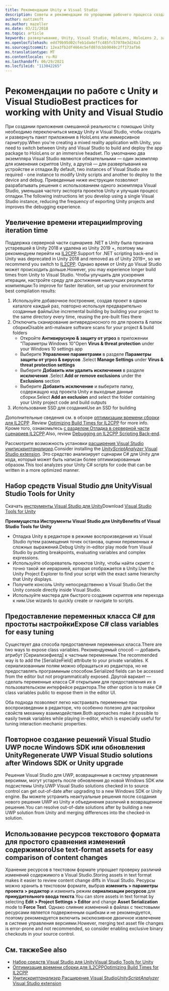```yaml
---
title: Рекомендации Unity и Visual Studio
description: Советы и рекомендации по упрощению рабочего процесса создания приложения смешанной реальности с помощью Unity и Visual Studio.
author: mattzmsft
ms.author: mazeller
ms.date: 03/21/2018
ms.topic: article
keywords: развертывание, Unity, Visual Studio, HoloLens, HoloLens 2, закрепляемая гарнитура, лучшие методики, гарнитура смешанной реальности, гарнитура Windows Mixed Reality, гарнитура виртуальной реальности, UWP, Инструменты Visual Studio, Windows SDK
ms.openlocfilehash: edd79b95d02cfeb1da4effc485fc57078e3d24a3
ms.sourcegitcommit: 12ea3fb2df4664c5efd07dcbb9040c2ff173afb6
ms.translationtype: MT
ms.contentlocale: ru-RU
ms.lasthandoff: 06/29/2021
ms.locfileid: "113042265"
---
```

# <a name="best-practices-for-working-with-unity-and-visual-studio"></a><span data-ttu-id="ecfde-104">Рекомендации по работе с Unity и Visual Studio</span><span class="sxs-lookup"><span data-stu-id="ecfde-104">Best practices for working with Unity and Visual Studio</span></span>

<span data-ttu-id="ecfde-105">При создании приложения смешанной реальности с помощью Unity необходимо переключиться между Unity и Visual Studio, чтобы создать и развернуть пакет приложения в HoloLens или иммерсивное гарнитуру.</span><span class="sxs-lookup"><span data-stu-id="ecfde-105">When you're creating a mixed reality application with Unity, you need to switch between Unity and Visual Studio to build and deploy the app package to HoloLens or an immersive headset.</span></span> <span data-ttu-id="ecfde-106">По умолчанию два экземпляра Visual Studio являются обязательными — один экземпляр для изменения скриптов Unity, а другой — для развертывания на устройстве и отладки.</span><span class="sxs-lookup"><span data-stu-id="ecfde-106">By default, two instances of Visual Studio are required - one instance to modify Unity scripts and another to deploy to the device and debug.</span></span> <span data-ttu-id="ecfde-107">Приведенные ниже инструкции позволяют разрабатывать решения с использованием одного экземпляра Visual Studio, уменьшая частоту экспорта проектов Unity и улучшая процесс отладки.</span><span class="sxs-lookup"><span data-stu-id="ecfde-107">The following instructions let you develop using a single Visual Studio instance, reducing the frequency of exporting Unity projects and improves the debugging experience.</span></span>

## <a name="improving-iteration-time"></a><span data-ttu-id="ecfde-108">Увеличение времени итерации</span><span class="sxs-lookup"><span data-stu-id="ecfde-108">Improving iteration time</span></span>

<span data-ttu-id="ecfde-109">Поддержка серверной части сценариев .NET в Unity была признана устаревшей в Unity 2018 и удалена из Unity 2019 +, поэтому мы рекомендуем перейти на [IL2CPP](https://docs.unity3d.com/Manual/IL2CPP.html).</span><span class="sxs-lookup"><span data-stu-id="ecfde-109">Support for .NET scripting back-end in Unity was deprecated in Unity 2018 and removed as of Unity 2019+, so we recommend you switch to [IL2CPP](https://docs.unity3d.com/Manual/IL2CPP.html).</span></span> <span data-ttu-id="ecfde-110">Однако время от Unity до Visual Studio может происходить дольше.</span><span class="sxs-lookup"><span data-stu-id="ecfde-110">However, you may experience longer build times from Unity to Visual Studio.</span></span> <span data-ttu-id="ecfde-111">Чтобы улучшить для ускорения итерации, настройте среду для достижения наилучших результатов компиляции:</span><span class="sxs-lookup"><span data-stu-id="ecfde-111">To improve for faster iteration, set up your environment for best compilation results:</span></span>

1) <span data-ttu-id="ecfde-112">Используйте добавочное построение, создав проект в одном каталоге каждый раз, повторно используя предварительно созданные файлы</span><span class="sxs-lookup"><span data-stu-id="ecfde-112">Use incremental building by building your project to the same directory every time, reusing the pre-built files there</span></span>
2) <span data-ttu-id="ecfde-113">Отключить сканирование антивредоносного по для проекта & папок сборки</span><span class="sxs-lookup"><span data-stu-id="ecfde-113">Disable anti-malware software scans for your project & build folders</span></span>
   - <span data-ttu-id="ecfde-114">Откройте **Антивирусную & защиту от угроз** в приложении "Параметры Windows 10"</span><span class="sxs-lookup"><span data-stu-id="ecfde-114">Open **Virus & threat protection** under your Windows 10 settings app</span></span>
   - <span data-ttu-id="ecfde-115">Выберите **Управление параметрами** в разделе **Параметры защиты от угроз & вирусов** .</span><span class="sxs-lookup"><span data-stu-id="ecfde-115">Select **Manage Settings** under **Virus & threat protection settings**</span></span>
   - <span data-ttu-id="ecfde-116">Выберите **Добавить или удалить исключения** в разделе **исключения** .</span><span class="sxs-lookup"><span data-stu-id="ecfde-116">Select **Add or remove exclusions** under the **Exclusions** section</span></span>
   - <span data-ttu-id="ecfde-117">Выберите **Добавить исключение** и выберите папку, содержащую код проекта Unity и выходные данные сборки.</span><span class="sxs-lookup"><span data-stu-id="ecfde-117">Select **Add an exclusion** and select the folder containing your Unity project code and build outputs</span></span>
3) <span data-ttu-id="ecfde-118">Использование SSD для создания</span><span class="sxs-lookup"><span data-stu-id="ecfde-118">Use an SSD for building</span></span>

<span data-ttu-id="ecfde-119">Дополнительные сведения см. в обзоре [оптимизации времени сборки для IL2CPP](https://docs.unity3d.com/Manual/IL2CPP-OptimizingBuildTimes.html) .</span><span class="sxs-lookup"><span data-stu-id="ecfde-119">Review [Optimizing Build Times for IL2CPP](https://docs.unity3d.com/Manual/IL2CPP-OptimizingBuildTimes.html) for more info.</span></span> <span data-ttu-id="ecfde-120">Кроме того, ознакомьтесь [с разделом Отладка в серверной части сценариев IL2CPP](https://docs.unity3d.com/Manual/windowsstore-debugging-il2cpp.html).</span><span class="sxs-lookup"><span data-stu-id="ecfde-120">Also, review [Debugging on IL2CPP Scripting Back-end](https://docs.unity3d.com/Manual/windowsstore-debugging-il2cpp.html).</span></span>

<span data-ttu-id="ecfde-121">Рассмотрите возможность установки [расширения Visual Studio *унитискриптанализер*](https://github.com/Microsoft/MixedRealityCompanionKit/tree/master/UnityScriptAnalyzer).</span><span class="sxs-lookup"><span data-stu-id="ecfde-121">Consider installing the [*UnityScriptAnalyzer* Visual Studio extension](https://github.com/Microsoft/MixedRealityCompanionKit/tree/master/UnityScriptAnalyzer).</span></span> <span data-ttu-id="ecfde-122">Это средство анализирует сценарии C# для Unity для кода, который может быть написан более оптимизированным образом.</span><span class="sxs-lookup"><span data-stu-id="ecfde-122">This tool analyzes your Unity C# scripts for code that can be written in a more optimized manner.</span></span>

## <a name="visual-studio-tools-for-unity"></a><span data-ttu-id="ecfde-123">Набор средств Visual Studio для Unity</span><span class="sxs-lookup"><span data-stu-id="ecfde-123">Visual Studio Tools for Unity</span></span>

<span data-ttu-id="ecfde-124">Скачать [инструменты Visual Studio для Unity](/visualstudio/cross-platform/getting-started-with-visual-studio-tools-for-unity)</span><span class="sxs-lookup"><span data-stu-id="ecfde-124">Download [Visual Studio Tools for Unity](/visualstudio/cross-platform/getting-started-with-visual-studio-tools-for-unity)</span></span>

<span data-ttu-id="ecfde-125">**Преимущества Инструменты Visual Studio для Unity**</span><span class="sxs-lookup"><span data-stu-id="ecfde-125">**Benefits of Visual Studio Tools for Unity**</span></span>
* <span data-ttu-id="ecfde-126">Отладка Unity в редакторе в режиме воспроизведения из Visual Studio путем размещения точек останова, оценки переменных и сложных выражений.</span><span class="sxs-lookup"><span data-stu-id="ecfde-126">Debug Unity in-editor play mode from Visual Studio by putting breakpoints, evaluating variables and complex expressions.</span></span>
* <span data-ttu-id="ecfde-127">Используйте обозреватель проектов Unity, чтобы найти скрипт с точно такой же иерархией, которая отображается в Unity.</span><span class="sxs-lookup"><span data-stu-id="ecfde-127">Use the Unity Project Explorer to find your script with the exact same hierarchy that Unity displays.</span></span>
* <span data-ttu-id="ecfde-128">Получите консоль Unity непосредственно в Visual Studio.</span><span class="sxs-lookup"><span data-stu-id="ecfde-128">Get the Unity console directly inside Visual Studio.</span></span>
* <span data-ttu-id="ecfde-129">Используйте мастера для быстрого создания скриптов или перехода к ним.</span><span class="sxs-lookup"><span data-stu-id="ecfde-129">Use wizards to quickly create or navigate to scripts.</span></span>

## <a name="expose-c-class-variables-for-easy-tuning"></a><span data-ttu-id="ecfde-130">Предоставление переменных класса C# для простоты настройки</span><span class="sxs-lookup"><span data-stu-id="ecfde-130">Expose C# class variables for easy tuning</span></span>

<span data-ttu-id="ecfde-131">Существует два способа предоставления переменных класса.</span><span class="sxs-lookup"><span data-stu-id="ecfde-131">There are two ways to expose class variables.</span></span> <span data-ttu-id="ecfde-132">Рекомендуемый способ — добавить атрибут [Сериализефиелд] к частным переменным.</span><span class="sxs-lookup"><span data-stu-id="ecfde-132">The recommended way is to add the [SerializeField] attribute to your private variables.</span></span> <span data-ttu-id="ecfde-133">К сериализованным полям можно обращаться из редактора, но не предоставлять программным способом.</span><span class="sxs-lookup"><span data-stu-id="ecfde-133">Serialized fields can be accessed from the editor but not programmatically exposed.</span></span>  <span data-ttu-id="ecfde-134">Другой вариант — сделать переменные класса C# открытыми для предоставления их в пользовательском интерфейсе редактора.</span><span class="sxs-lookup"><span data-stu-id="ecfde-134">The other option is to make C# class variables public to expose them in the editor UI.</span></span> 

<span data-ttu-id="ecfde-135">Оба подхода позволяют легко настраивать переменные при воспроизведении в редакторе, что особенно полезно для настройки свойств механику взаимодействия.</span><span class="sxs-lookup"><span data-stu-id="ecfde-135">Both approaches make it possible to easily tweak variables while playing in-editor, which is especially useful for tuning interaction mechanic properties.</span></span>

## <a name="regenerate-uwp-visual-studio-solutions-after-windows-sdk-or-unity-upgrade"></a><span data-ttu-id="ecfde-136">Повторное создание решений Visual Studio UWP после Windows SDK или обновления Unity</span><span class="sxs-lookup"><span data-stu-id="ecfde-136">Regenerate UWP Visual Studio solutions after Windows SDK or Unity upgrade</span></span>

<span data-ttu-id="ecfde-137">Решения Visual Studio для UWP, возвращенные в систему управления версиями, могут устареть после обновления до новой Windows SDK или подсистемы Unity.</span><span class="sxs-lookup"><span data-stu-id="ecfde-137">UWP Visual Studio solutions checked in to source control can get out-of-date after upgrading to a new Windows SDK or Unity engine.</span></span> <span data-ttu-id="ecfde-138">Вы можете устранить неактуальные решения после создания нового решения UWP из Unity и объединения различий в возвращенное решение.</span><span class="sxs-lookup"><span data-stu-id="ecfde-138">You can resolve out-of-date solutions after by building a new UWP solution from Unity and merging differences into the checked-in solution.</span></span>

## <a name="use-text-format-assets-for-easy-comparison-of-content-changes"></a><span data-ttu-id="ecfde-139">Использование ресурсов текстового формата для простого сравнения изменений содержимого</span><span class="sxs-lookup"><span data-stu-id="ecfde-139">Use text-format assets for easy comparison of content changes</span></span>

<span data-ttu-id="ecfde-140">Хранение ресурсов в текстовом формате упрощает проверку различий изменений содержимого в Visual Studio.</span><span class="sxs-lookup"><span data-stu-id="ecfde-140">Storing assets in text format makes it easier to review content change diffs in Visual Studio.</span></span> <span data-ttu-id="ecfde-141">Ресурсы можно хранить в текстовом формате, выбрав **изменить > параметры проекта > редактор** и изменить режим **сериализации ресурсов** для **принудительного ввода текста**.</span><span class="sxs-lookup"><span data-stu-id="ecfde-141">You can store assets in text format by selecting **Edit > Project Settings > Editor** and change **Asset Serialization** mode to **Force Text**.</span></span> <span data-ttu-id="ecfde-142">Однако слияние изменений в файлах с текстовыми ресурсами является подверженным ошибкам и не рекомендуется, поэтому рекомендуется включить эксклюзивное двоичное извлечение в системе управления версиями.</span><span class="sxs-lookup"><span data-stu-id="ecfde-142">However, merging text asset file changes is error-prone and not recommended, so consider enabling exclusive binary checkouts in your source control.</span></span>

## <a name="see-also"></a><span data-ttu-id="ecfde-143">См. также</span><span class="sxs-lookup"><span data-stu-id="ecfde-143">See also</span></span>
- [<span data-ttu-id="ecfde-144">Набор средств Visual Studio для Unity</span><span class="sxs-lookup"><span data-stu-id="ecfde-144">Visual Studio Tools for Unity</span></span>](https://visualstudiogallery.msdn.microsoft.com/8d26236e-4a64-4d64-8486-7df95156aba9)
- [<span data-ttu-id="ecfde-145">Оптимизация времени сборки для IL2CPP</span><span class="sxs-lookup"><span data-stu-id="ecfde-145">Optimizing Build Times for IL2CPP</span></span>](https://docs.unity3d.com/Manual/IL2CPP-OptimizingBuildTimes.html)
- [<span data-ttu-id="ecfde-146">*Унитискриптанализер* Расширение Visual Studio</span><span class="sxs-lookup"><span data-stu-id="ecfde-146">*UnityScriptAnalyzer* Visual Studio extension</span></span>](https://github.com/Microsoft/MixedRealityCompanionKit/tree/master/UnityScriptAnalyzer)